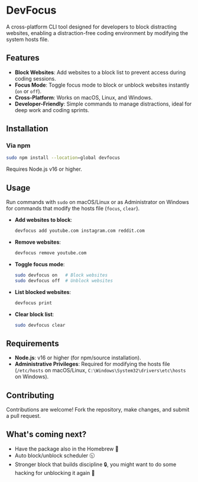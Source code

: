 # DevFocus
A cross-platform CLI tool designed for developers to block distracting websites, enabling a distraction-free coding environment by modifying the system hosts file.

## Features
- **Block Websites**: Add websites to a block list to prevent access during coding sessions.
- **Focus Mode**: Toggle focus mode to block or unblock websites instantly (`on` or `off`).
- **Cross-Platform**: Works on macOS, Linux, and Windows.
- **Developer-Friendly**: Simple commands to manage distractions, ideal for deep work and coding sprints.

## Installation

### Via npm
```bash
sudo npm install --location=global devfocus
```
Requires Node.js v16 or higher.

## Usage
Run commands with `sudo` on macOS/Linux or as Administrator on Windows for commands that modify the hosts file (`focus`, `clear`).

- **Add websites to block**:
  ```bash
  devfocus add youtube.com instagram.com reddit.com
  ```
- **Remove websites**:
  ```bash
  devfocus remove youtube.com
  ```
- **Toggle focus mode**:
  ```bash
  sudo devfocus on   # Block websites
  sudo devfocus off  # Unblock websites
  ```
- **List blocked websites**:
  ```bash
  devfocus print
  ```
- **Clear block list**:
  ```bash
  sudo devfocus clear
  ```

## Requirements
- **Node.js**: v16 or higher (for npm/source installation).
- **Administrative Privileges**: Required for modifying the hosts file (`/etc/hosts` on macOS/Linux, `C:\Windows\System32\drivers\etc\hosts` on Windows).

## Contributing
Contributions are welcome! Fork the repository, make changes, and submit a pull request.

## What's coming next?

 - Have the package also in the Homebrew 🍺
 - Auto block/unblock scheduler 🕥
 - Stronger block that builds discipline 🔒, you might want to do some hacking for unblocking it again 🤞
